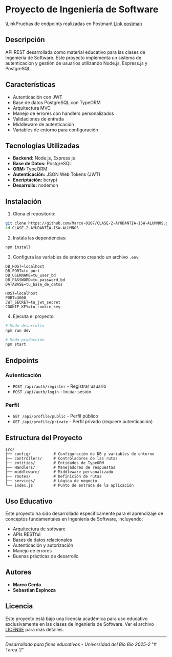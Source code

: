 # Proyecto de Ingeniería de Software

\\LinkPruebas de endpoints realizadas en Postman\\
[Link postman](https://sayen-barra2301-6694820.postman.co/workspace/saien's-Workspace~19449793-4e00-4b29-8b7d-7ead1dc06a7c/request/47294072-eabf61b3-8b76-4fe2-b6e1-b5913c60cf28?action=share&creator=47294072)

## Descripción
API REST desarrollada como material educativo para las clases de Ingeniería de Software. Este proyecto implementa un sistema de autenticación y gestión de usuarios utilizando Node.js, Express.js y PostgreSQL.

## Características
- Autenticación con JWT
- Base de datos PostgreSQL con TypeORM
- Arquitectura MVC
- Manejo de errores con handlers personalizados
- Validaciones de entrada
- Middleware de autenticación
- Variables de entorno para configuración

## Tecnologías Utilizadas
- **Backend:** Node.js, Express.js
- **Base de Datos:** PostgreSQL
- **ORM:** TypeORM
- **Autenticación:** JSON Web Tokens (JWT)
- **Encriptación:** bcrypt
- **Desarrollo:** nodemon

## Instalación

1. Clona el repositorio:
```bash
git clone https://github.com/Marco-0107/CLASE-2-AYUDANTIA-ISW-ALUMNOS.git
cd CLASE-2-AYUDANTIA-ISW-ALUMNOS
```

2. Instala las dependencias:
```bash
npm install
```

3. Configura las variables de entorno creando un archivo `.env`:
```env
DB_HOST=localhost
DB_PORT=tu_port
DB_USERNAME=tu_user_bd
DB_PASSWORD=tu_password_bd
DATABASE=tu_base_de_datos

HOST=localhost
PORT=3000
JWT_SECRET=tu_jwt_secret
COOKIE_KEY=tu_cookie_key
```

4. Ejecuta el proyecto:
```bash
# Modo desarrollo
npm run dev

# Modo producción
npm start
```

## Endpoints

### Autenticación
- `POST /api/auth/register` - Registrar usuario
- `POST /api/auth/login` - Iniciar sesión

### Perfil
- `GET /api/profile/public` - Perfil público
- `GET /api/profile/private` - Perfil privado (requiere autenticación)

## Estructura del Proyecto
```
src/
├── config/          # Configuración de DB y variables de entorno
├── controllers/     # Controladores de las rutas
├── entities/        # Entidades de TypeORM
├── Handlers/        # Manejadores de respuestas
├── middleware/      # Middleware personalizado
├── routes/          # Definición de rutas
├── services/        # Lógica de negocio
└── index.js         # Punto de entrada de la aplicación
```

## Uso Educativo
Este proyecto ha sido desarrollado específicamente para el aprendizaje de conceptos fundamentales en Ingeniería de Software, incluyendo:
- Arquitectura de software
- APIs RESTful
- Bases de datos relacionales
- Autenticación y autorización
- Manejo de errores
- Buenas prácticas de desarrollo

## Autores
- **Marco Cerda**
- **Sebastian Espinoza**

## Licencia
Este proyecto está bajo una licencia académica para uso educativo exclusivamente en las clases de Ingeniería de Software. Ver el archivo [LICENSE](LICENSE) para más detalles.

---
*Desarrollado para fines educativos - Universidad del Bio Bio 2025-2*
"# Tarea-2" 
